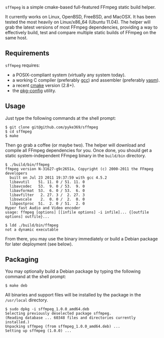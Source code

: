 `sffmpeg` is a simple cmake-based full-featured FFmpeg static build helper.

It currently works on Linux, OpenBSD, FreeBSD, and MacOSX. It has been tested the most heavily on Linux/x86_64 (Ubuntu 11.04).
The helper will grab the latest versions of most FFmpeg dependencies, providing a way to effectively build, test and compare
multiple static builds of FFmpeg on the same host.

Requirements
------------

`sffmpeg` requires:

- a POSIX-compliant system (virtually any system today).
- a working C compiler (preferably [gcc](http://gcc.gnu.org/)) and assembler (preferably [yasm](http://yasm.tortall.net/)).
- a recent [cmake](http://www.cmake.org/) version (2.8+).
- the [pkg-config](http://www.freedesktop.org/wiki/Software/pkg-config) utility.

Usage
-----

Just type the following commands at the shell prompt:

    $ git clone git@github.com/pyke369/sffmpeg
    $ cd sffmpeg
    $ make

Then go grab a coffee (or maybe two). The helper will download and compile all FFmpeg dependencies for you.
Once done, you should get a static system-independent FFmpeg binary in the `build/bin` directory.

    $ ./build/bin/ffmpeg
    ffmpeg version N-31627-g9c2651a, Copyright (c) 2000-2011 the FFmpeg developers
      built on Jul 23 2011 19:37:59 with gcc 4.5.2
      libavutil    51. 11. 0 / 51. 11. 0
      libavcodec   53.  9. 0 / 53.  9. 0
      libavformat  53.  6. 0 / 53.  6. 0
      libavfilter   2. 27. 3 /  2. 27. 3
      libswscale    2.  0. 0 /  2.  0. 0
      libpostproc  51.  2. 0 / 51.  2. 0
    Hyper fast Audio and Video encoder
    usage: ffmpeg [options] [[infile options] -i infile]... {[outfile options] outfile}...

    $ ldd ./build/bin/ffmpeg 
    not a dynamic executable

From there, you may use the binary immediately or build a Debian package for later deployment (see below).

Packaging
---------

You may optionally build a Debian package by typing the following command at the shell prompt:

    $ make deb

All binaries and support files will be installed by the package in the `/usr/local` directory.

    $ sudo dpkg -i sffmpeg_1.0.0_amd64.deb 
    Selecting previously deselected package sffmpeg.
    (Reading database ... 60348 files and directories currently installed.)
    Unpacking sffmpeg (from sffmpeg_1.0.0_amd64.deb) ...
    Setting up sffmpeg (1.0.0) ...
